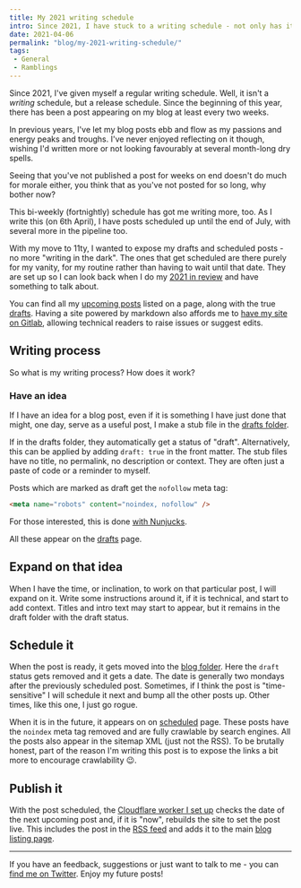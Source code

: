 ```yaml
---
title: My 2021 writing schedule
intro: Since 2021, I have stuck to a writing schedule - not only has it helped write more posts, it prevents the flurry of inactivity
date: 2021-04-06
permalink: "blog/my-2021-writing-schedule/"
tags:
 - General
 - Ramblings
---
```


Since 2021, I've given myself a regular writing schedule. Well, it isn't a _writing_ schedule, but a release schedule. Since the beginning of this year, there has been a post appearing on my blog at least every two weeks.

In previous years, I've let my blog posts ebb and flow as my passions and energy peaks and troughs. I've never enjoyed reflecting on it though, wishing I'd written more or not looking favourably at several month-long dry spells.

Seeing that you've not published a post for weeks on end doesn't do much for morale either, you think that as you've not posted for so long, why bother now?

This bi-weekly (fortnightly) schedule has got me writing more, too. As I write this (on 6th April), I have posts scheduled up until the end of July, with several more in the pipeline too.

With my move to 11ty, I wanted to expose my drafts and scheduled posts - no more "writing in the dark". The ones that get scheduled are there purely for my vanity, for my routine rather than having to wait until that date. They are set up so I can look back when I do my [2021 in review](/blog/2021-in-review/) and have something to talk about.

You can find all my [upcoming posts](/scheduled/) listed on a page, along with the true [drafts](/drafts/). Having a site powered by markdown also affords me to [have my site on Gitlab](https://gitlab.com/mikestreety/mikestreety), allowing technical readers to raise issues or suggest edits.

## Writing process

So what is my writing process? How does it work?

### Have an idea

If I have an idea for a blog post, even if it is something I have just done that might, one day, serve as a useful post, I make a stub file in the [drafts folder](https://gitlab.com/mikestreety/mikestreety/-/tree/main/app/content/drafts).

If in the drafts folder, they automatically get a status of "draft". Alternatively, this can be applied by adding `draft: true` in the front matter. The stub files have no title, no permalink, no description or context. They are often just a paste of code or a reminder to myself.

Posts which are marked as draft get the `nofollow` meta tag:

```html
<meta name="robots" content="noindex, nofollow" />
```

For those interested, this is done [with Nunjucks](https://gitlab.com/mikestreety/mikestreety/-/commit/a343dc3c0595d443bdcb19f08d5d13e16f0beff1).

All these appear on the [drafts](/drafts/) page.

## Expand on that idea

When I have the time, or inclination, to work on that particular post, I will expand on it. Write some instructions around it, if it is technical, and start to add context. Titles and intro text may start to appear, but it remains in the draft folder with the draft status.

## Schedule it

When the post is ready, it gets moved into the [blog folder](https://gitlab.com/mikestreety/mikestreety/-/tree/main/app/content/blog). Here the `draft` status gets removed and it gets a date. The date is generally two mondays after the previously scheduled post. Sometimes, if I think the post is "time-sensitive" I will schedule it next and bump all the other posts up. Other times, like this one, I just go rogue.

When it is in the future, it appears on on [scheduled](/scheduled/) page. These posts have the `noindex` meta tag removed and are fully crawlable by search engines. All the posts also appear in the sitemap XML (just not the RSS). To be brutally honest, part of the reason I'm writing this post is to expose the links a bit more to encourage crawlability 😉.

## Publish it

With the post scheduled, the [Cloudflare worker I set up](/blog/deploy-11ty-scheduled-posts-with-cloudflare-workers/) checks the date of the next upcoming post and, if it is "now", rebuilds the site to set the post live. This includes the post in the [RSS feed](/rss) and adds it to the main [blog listing page](/blog/).

---

If you have an feedback, suggestions or just want to talk to me - you can [find me on Twitter](https://twitter.com/mikestreety). Enjoy my future posts!
